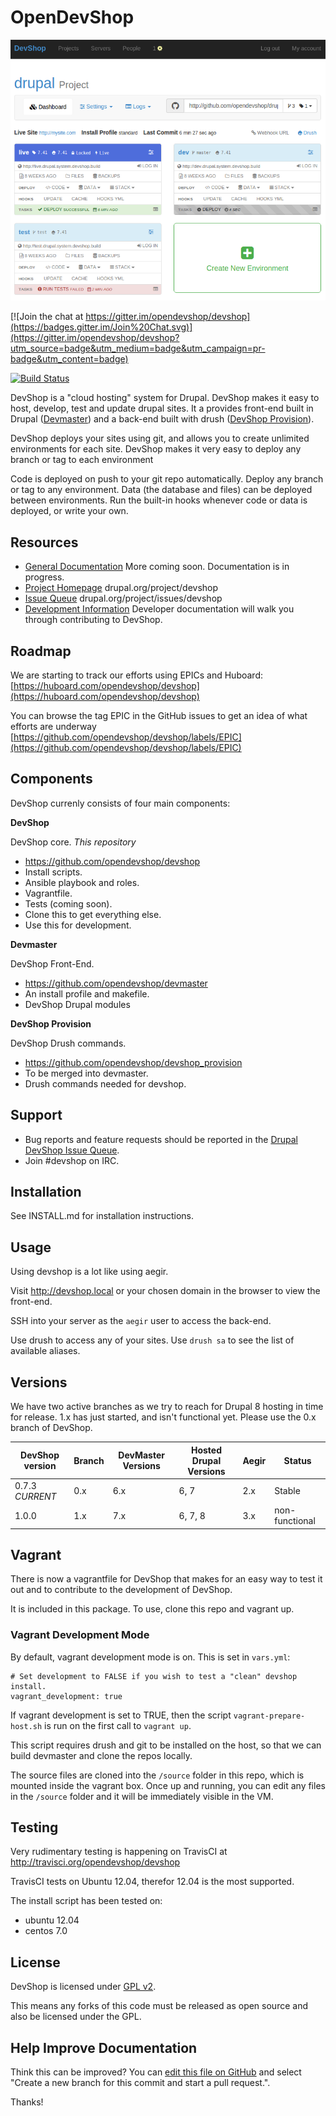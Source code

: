 OpenDevShop
============

![OpenDevShop Project Dashboard](images/devshop.png "A screenshot of the OpenDevShop Project Dashboard")

[![Join the chat at https://gitter.im/opendevshop/devshop](https://badges.gitter.im/Join%20Chat.svg)](https://gitter.im/opendevshop/devshop?utm_source=badge&utm_medium=badge&utm_campaign=pr-badge&utm_content=badge)

[![Build Status](https://travis-ci.org/opendevshop/devshop.svg?branch=0.x)](https://travis-ci.org/opendevshop/devshop)

DevShop is a "cloud hosting" system for Drupal. DevShop makes it easy to host, develop, test and update drupal sites.  It a provides front-end built in Drupal ([Devmaster](http://drupal.org/project/devmaster)) and a back-end built with drush ([DevShop Provision](http://drupal.org/project/devshop_provision)).

DevShop deploys your sites using git, and allows you to create unlimited environments for each site.  DevShop makes it very easy to deploy any branch or tag to each environment

Code is deployed on push to your git repo automatically.  Deploy any branch or tag to any environment. Data (the database and files) can be deployed between environments.  Run the built-in hooks whenever code or data is deployed, or write your own.

Resources
---------

* [General Documentation](https://devshop.readthedocs.org)  More coming soon.  Documentation is in progress.
* [Project Homepage](https://www.drupal.org/project/devshop) drupal.org/project/devshop
* [Issue Queue](https://www.drupal.org/project/issues/devshop) drupal.org/project/issues/devshop
* [Development Information](https://devshop.readthedocs.org/en/latest/help/DEVELOPMENT/)  Developer documentation will walk you through contributing to DevShop.

Roadmap
-------

We are starting to track our efforts using EPICs and Huboard: [https://huboard.com/opendevshop/devshop](https://huboard.com/opendevshop/devshop)

You can browse the tag EPIC in the GitHub issues to get an idea of what efforts are underway [https://github.com/opendevshop/devshop/labels/EPIC](https://github.com/opendevshop/devshop/labels/EPIC)

Components
----------
DevShop currenly consists of four main components:

**DevShop**

DevShop core.  *This repository*

  * https://github.com/opendevshop/devshop
  * Install scripts.
  * Ansible playbook and roles.
  * Vagrantfile.
  * Tests (coming soon).
  * Clone this to get everything else.  
  * Use this for development.

**Devmaster**

DevShop Front-End.  

  * https://github.com/opendevshop/devmaster
  * An install profile and makefile.
  * DevShop Drupal modules

**DevShop Provision**

DevShop Drush commands.

  * https://github.com/opendevshop/devshop_provision
  * To be merged into devmaster.  
  * Drush commands needed for devshop.

Support
-------

* Bug reports and feature requests should be reported in the [Drupal DevShop Issue Queue](https://www.drupal.org/project/issues/devshop).
* Join #devshop on IRC.


Installation
------------

See INSTALL.md for installation instructions.

Usage
-----

Using devshop is a lot like using aegir.

Visit http://devshop.local or your chosen domain in the browser to view the front-end.

SSH into your server as the `aegir` user to access the back-end.

Use drush to access any of your sites.  Use `drush sa` to see the list of available aliases.

Versions
--------

We have two active branches as we try to reach for Drupal 8 hosting in time for release.  1.x has just started, and isn't functional yet.  Please use the 0.x branch of DevShop.

DevShop version | Branch | DevMaster Versions | Hosted Drupal Versions | Aegir |Status
----------------|--------|--------------------|------------------------|-------|-------
0.7.3 *CURRENT* | 0.x |  6.x           | 6, 7                   | 2.x | Stable
1.0.0 | 1.x |  7.x       | 6, 7, 8                | 3.x | non-functional

Vagrant
-------

There is now a vagrantfile for DevShop that makes for an easy way to test it out and to contribute to the development of DevShop.

It is included in this package. To use, clone this repo and vagrant up.

### Vagrant Development Mode

By default, vagrant development mode is on.  This is set in `vars.yml`:

```
# Set development to FALSE if you wish to test a "clean" devshop install.
vagrant_development: true
```

If vagrant development is set to TRUE, then the script `vagrant-prepare-host.sh` is run on the first call to `vagrant up`.

This script requires drush and git to be installed on the host, so that we can build devmaster and clone the repos locally.

The source files are cloned into the `/source` folder in this repo, which is mounted inside the vagrant box.  Once up and running, you can edit any files in the `/source` folder and it will be immediately visible in the VM.

Testing
-------

Very rudimentary testing is happening on TravisCI at http://travisci.org/opendevshop/devshop

TravisCI tests on Ubuntu 12.04, therefor 12.04 is the most supported.

The install script has been tested on:

  - ubuntu 12.04
  - centos 7.0

License
-------

DevShop is licensed under [GPL v2](https://www.gnu.org/licenses/old-licenses/gpl-2.0.txt).

This means any forks of this code must be released as open source and also be licensed under the GPL.

Help Improve Documentation
--------------------------

Think this can be improved? You can [edit this file on GitHub](https://github.com/opendevshop/devshop/edit/0.x/README.md) and select "Create a new branch for this commit and start a pull request.".

Thanks!
